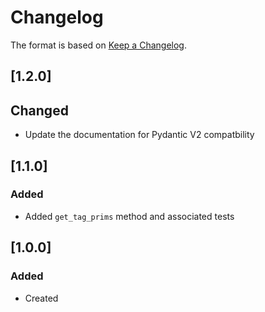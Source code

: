 # Changelog
The format is based on [Keep a Changelog](https://keepachangelog.com/en/1.0.0/).

## [1.2.0]
## Changed
- Update the documentation for Pydantic V2 compatbility

## [1.1.0]
### Added
- Added `get_tag_prims` method and associated tests

## [1.0.0]
### Added
- Created

